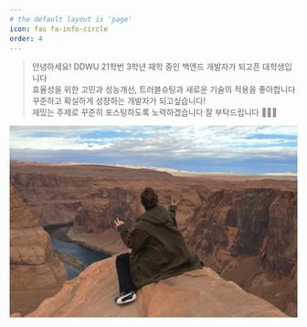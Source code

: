 ```yaml
---
# the default layout is 'page'
icon: fas fa-info-circle
order: 4
---
```


> 안녕하세요! DDWU 21학번 3학년 재학 중인 백엔드 개발자가 되고픈 대학생입니다 <BR> 
> 효율성을 위한 고민과 성능개선, 트러블슈팅과 새로운 기술의 적용을 좋아합니다 <BR>
> 꾸준하고 확실하게 성장하는 개발자가 되고싶습니다! <BR>
> 재밌는 주제로 꾸준히 포스팅하도록 노력하겠습니다 잘 부탁드립니다 🙇🏻‍♀️

<img src="/assets/img/image.jpg">

